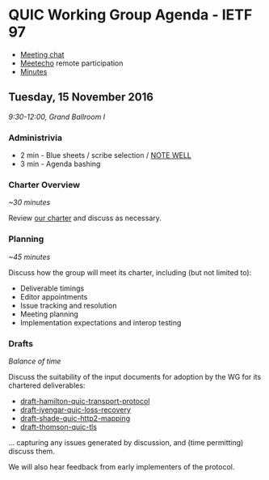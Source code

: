 # QUIC Working Group Agenda - IETF 97

* [Meeting chat](xmpp:quic@jabber.ietf.org?join)
* [Meetecho](http://www.meetecho.com/ietf97/quic) remote participation
* [Minutes](http://etherpad.tools.ietf.org:9000/p/ietf97quic)


## Tuesday, 15 November 2016

_9:30-12:00, Grand Ballroom I_

### Administrivia

* 2 min - Blue sheets / scribe selection / [NOTE WELL](https://www.ietf.org/about/note-well.html)
* 3 min - Agenda bashing


### Charter Overview

_~30 minutes_

Review [our charter](https://datatracker.ietf.org/wg/quic/charter/) and discuss as necessary.


### Planning

_~45 minutes_

Discuss how the group will meet its charter, including (but not limited to):

* Deliverable timings
* Editor appointments
* Issue tracking and resolution
* Meeting planning
* Implementation expectations and interop testing


### Drafts

_Balance of time_

Discuss the suitability of the input documents for adoption by the WG for its chartered deliverables:

* [draft-hamilton-quic-transport-protocol](https://datatracker.ietf.org/doc/draft-hamilton-quic-transport-protocol/)
* [draft-iyengar-quic-loss-recovery](https://datatracker.ietf.org/doc/draft-iyengar-quic-loss-recovery/)
* [draft-shade-quic-http2-mapping](https://datatracker.ietf.org/doc/draft-shade-quic-http2-mapping/)
* [draft-thomson-quic-tls](https://datatracker.ietf.org/doc/draft-thomson-quic-tls/)

... capturing any issues generated by discussion, and (time permitting) discuss them.

We will also hear feedback from early implementers of the protocol.


